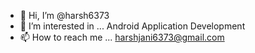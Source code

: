 - 👋 Hi, I’m @harsh6373
- 👀 I’m interested in ... Android Application Development
- 📫 How to reach me ... harshjani6373@gmail.com

<!---
harsh6373/harsh6373 is a ✨ special ✨ repository because its `README.md` (this file) appears on your GitHub profile.
You can click the Preview link to take a look at your changes.
--->

